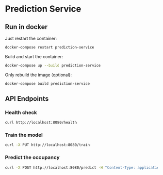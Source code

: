 # Prediction Service

## Run in docker

Just restart the container:

```bash
docker-compose restart prediction-service
```

Build and start the container:

```bash
docker-compose up --build prediction-service
```

Only rebuild the image (optional):

```bash
docker-compose build prediction-service
```

## API Endpoints

### Health check

```bash
curl http://localhost:8080/health
```

### Train the model

```bash
curl -X PUT http://localhost:8080/train
```

### Predict the occupancy

```bash
curl -X POST http://localhost:8080/predict -H "Content-Type: application/json" -d '{"timestamp": "2025-06-19T14:30:00"}'
```